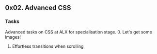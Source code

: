 ## 0x02. Advanced CSS
### Tasks
Advanced tasks on CSS at ALX for specialisation stage.
0. Let's get some images!
1. Effortless transitions when scrolling
